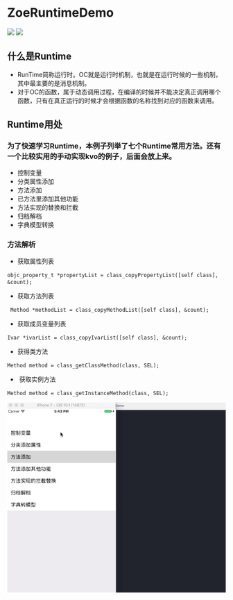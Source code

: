 # ZoeRuntimeDemo
[![](https://img.shields.io/badge/Title-ZoeRuntime-FF7F00.svg)](https://github.com/zzzzzzzzzzzzzoe)
[![](https://img.shields.io/badge/author-zoe-000000.svg)](https://github.com/zzzzzzzzzzzzzoe)

## 什么是Runtime
- RunTime简称运行时。OC就是运行时机制，也就是在运行时候的一些机制，其中最主要的是消息机制。
- 对于OC的函数，属于动态调用过程，在编译的时候并不能决定真正调用哪个函数，只有在真正运行的时候才会根据函数的名称找到对应的函数来调用。

## Runtime用处
### 为了快速学习Runtime，本例子列举了七个Runtime常用方法。还有一个比较实用的手动实现kvo的例子，后面会放上来。
- 控制变量
- 分类属性添加
- 方法添加
- 已方法里添加其他功能
- 方法实现的替换和拦截
- 归档解档
- 字典模型转换


### 方法解析
- 获取属性列表
```
objc_property_t *propertyList = class_copyPropertyList([self class], &count);
 ```
 
- 获取方法列表
```
 Method *methodList = class_copyMethodList([self class], &count);
```

- 获取成员变量列表
```
Ivar *ivarList = class_copyIvarList([self class], &count);
```

- 获得类方法
```
Method method = class_getClassMethod(class, SEL);
```

-  获取实例方法
```
Method method = class_getInstanceMethod(class, SEL);
```
![](https://github.com/zzzzzzzzzzzzzoe/ZoeRuntimeDemo/blob/master/gifFile/runtime.gif)
